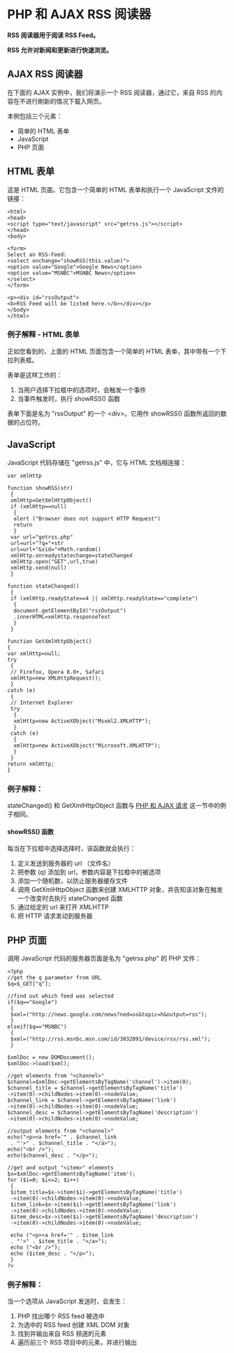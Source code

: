
# PHP 和 AJAX RSS 阅读器




**RSS 阅读器用于阅读 RSS Feed。**

**RSS 允许对新闻和更新进行快速浏览。**

## AJAX RSS 阅读器

在下面的 AJAX 实例中，我们将演示一个 RSS 阅读器，通过它，来自 RSS 的内容在不进行刷新的情况下载入网页。

本例包括三个元素：

*   简单的 HTML 表单
*   JavaScript
*   PHP 页面

## HTML 表单

这是 HTML 页面。它包含一个简单的 HTML 表单和执行一个 JavaScript 文件的链接：

```
<html>
<head>
<script type="text/javascript" src="getrss.js"></script>
</head>
<body>

<form> 
Select an RSS-Feed:
<select onchange="showRSS(this.value)">
<option value="Google">Google News</option>
<option value="MSNBC">MSNBC News</option>
</select>
</form>

<p><div id="rssOutput">
<b>RSS Feed will be listed here.</b></div></p>
</body>
</html>
```

### 例子解释 - HTML 表单

正如您看到的，上面的 HTML 页面包含一个简单的 HTML 表单，其中带有一个下拉列表框。

表单是这样工作的：

1.  当用户选择下拉框中的选项时，会触发一个事件
2.  当事件触发时，执行 showRSS() 函数

表单下面是名为 "rssOutput" 的一个 &lt;div&gt;。它用作 showRSS() 函数所返回的数据的占位符。

## JavaScript

JavaScript 代码存储在 "getrss.js" 中，它与 HTML 文档相连接：

```
var xmlHttp

function showRSS(str)
 { 
 xmlHttp=GetXmlHttpObject()
 if (xmlHttp==null)
  {
  alert ("Browser does not support HTTP Request")
  return
  }
 var url="getrss.php"
 url=url+"?q="+str
 url=url+"&sid="+Math.random()
 xmlHttp.onreadystatechange=stateChanged 
 xmlHttp.open("GET",url,true)
 xmlHttp.send(null)
 }

function stateChanged() 
 { 
 if (xmlHttp.readyState==4 || xmlHttp.readyState=="complete")
  { 
  document.getElementById("rssOutput")
  .innerHTML=xmlHttp.responseText 
  } 
 }

function GetXmlHttpObject()
{
var xmlHttp=null;
try
 {
 // Firefox, Opera 8.0+, Safari
 xmlHttp=new XMLHttpRequest();
 }
catch (e)
 {
 // Internet Explorer
 try
  {
  xmlHttp=new ActiveXObject("Msxml2.XMLHTTP");
  }
 catch (e)
  {
  xmlHttp=new ActiveXObject("Microsoft.XMLHTTP");
  }
 }
return xmlHttp;
}
```

### 例子解释：

stateChanged() 和 GetXmlHttpObject 函数与 [PHP 和 AJAX 请求](/php/php_ajax_suggest.asp "PHP 和 AJAX 请求") 这一节中的例子相同。

#### showRSS() 函数

每当在下拉框中选择选择时，该函数就会执行：

1.  定义发送到服务器的 url （文件名）
2.  把参数 (q) 添加到 url，参数内容是下拉框中的被选项
3.  添加一个随机数，以防止服务器缓存文件
4.  调用 GetXmlHttpObject 函数来创建 XMLHTTP 对象，并告知该对象在触发一个改变时去执行 stateChanged 函数
5.  通过给定的 url 来打开 XMLHTTP
6.  把 HTTP 请求发动到服务器

## PHP 页面

调用 JavaScript 代码的服务器页面是名为 "getrss.php" 的 PHP 文件：

```
<?php
//get the q parameter from URL
$q=$_GET["q"];

//find out which feed was selected
if($q=="Google")
 {
 $xml=("http://news.google.com/news?ned=us&topic=h&output=rss");
 }
elseif($q=="MSNBC")
 {
 $xml=("http://rss.msnbc.msn.com/id/3032091/device/rss/rss.xml");
 }

$xmlDoc = new DOMDocument();
$xmlDoc->load($xml);

//get elements from "<channel>"
$channel=$xmlDoc->getElementsByTagName('channel')->item(0);
$channel_title = $channel->getElementsByTagName('title')
->item(0)->childNodes->item(0)->nodeValue;
$channel_link = $channel->getElementsByTagName('link')
->item(0)->childNodes->item(0)->nodeValue;
$channel_desc = $channel->getElementsByTagName('description')
->item(0)->childNodes->item(0)->nodeValue;

//output elements from "<channel>"
echo("<p><a href='" . $channel_link
 . "'>" . $channel_title . "</a>");
echo("<br />");
echo($channel_desc . "</p>");

//get and output "<item>" elements
$x=$xmlDoc->getElementsByTagName('item');
for ($i=0; $i<=2; $i++)
 {
 $item_title=$x->item($i)->getElementsByTagName('title')
 ->item(0)->childNodes->item(0)->nodeValue;
 $item_link=$x->item($i)->getElementsByTagName('link')
 ->item(0)->childNodes->item(0)->nodeValue;
 $item_desc=$x->item($i)->getElementsByTagName('description')
 ->item(0)->childNodes->item(0)->nodeValue;

 echo ("<p><a href='" . $item_link
 . "'>" . $item_title . "</a>");
 echo ("<br />");
 echo ($item_desc . "</p>");
 }
?>
```

### 例子解释：

当一个选项从 JavaScript 发送时，会发生：

1.  PHP 找出哪个 RSS feed 被选中
2.  为选中的 RSS feed 创建 XML DOM 对象
3.  找到并输出来自 RSS 频道的元素
4.  遍历前三个 RSS 项目中的元素，并进行输出




